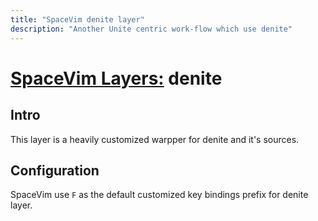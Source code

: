 ```yaml
---
title: "SpaceVim denite layer"
description: "Another Unite centric work-flow which use denite"
---
```


# [SpaceVim Layers:](https://spacevim.org/layers) denite

## Intro

This layer is a heavily customized warpper for denite and it's sources.


## Configuration

SpaceVim use `F` as the default customized key bindings prefix for denite layer.
